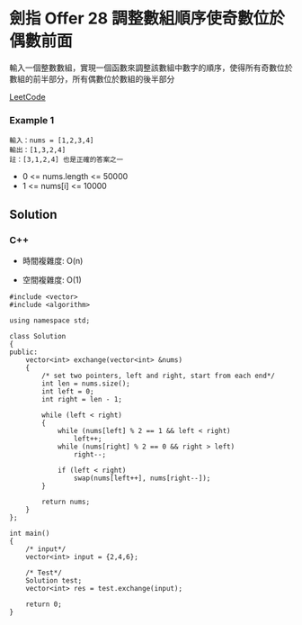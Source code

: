 # 劍指 Offer 28 調整數組順序使奇數位於偶數前面

輸入一個整數數組，實現一個函數來調整該數組中數字的順序，使得所有奇數位於數組的前半部分，所有偶數位於數組的後半部分

[LeetCode](https://leetcode-cn.com/problems/dui-cheng-de-er-cha-shu-lcof/)



### Example 1

```
輸入：nums = [1,2,3,4]
輸出：[1,3,2,4] 
註：[3,1,2,4] 也是正確的答案之一
```


* 0 <= nums.length <= 50000
* 1 <= nums[i] <= 10000

## Solution  


### C++

* 時間複雜度: O(n) 

* 空間複雜度: O(1) 


```
#include <vector>
#include <algorithm>

using namespace std;

class Solution
{
public:
    vector<int> exchange(vector<int> &nums)
    {
        /* set two pointers, left and right, start from each end*/
        int len = nums.size();
        int left = 0;
        int right = len - 1;

        while (left < right)
        {
            while (nums[left] % 2 == 1 && left < right)
                left++;
            while (nums[right] % 2 == 0 && right > left)
                right--;

            if (left < right)
                swap(nums[left++], nums[right--]);
        }

        return nums;
    }
};

int main()
{
    /* input*/
    vector<int> input = {2,4,6};

    /* Test*/
    Solution test;
    vector<int> res = test.exchange(input);

    return 0;
}
```